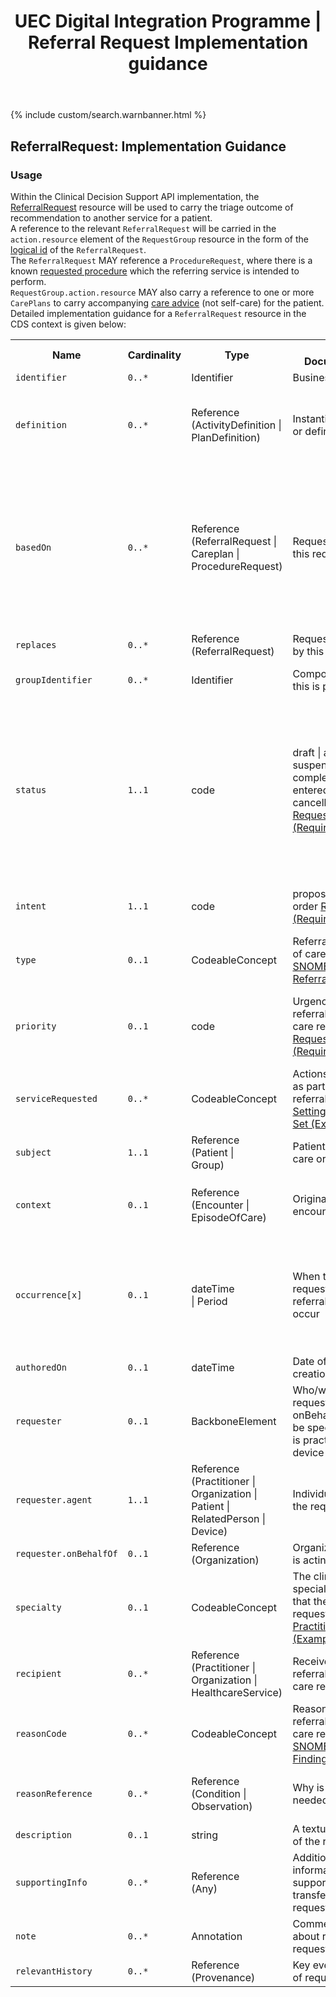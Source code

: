 ﻿---
title: UEC Digital Integration Programme | Referral Request Implementation guidance
keywords: referralrequest, rest,
tags: [rest,fhir,api]
sidebar: ctp_rest_sidebar
permalink: api_referral_request.html
summary: ReferralRequest resource implementation guidance
---

{% include custom/search.warnbanner.html %}
<!--
{% include custom/fhir.referencemin.html resource="" userlink="" page="" fhirname="ReferralRequest" fhirlink="[ReferralRequest](http://hl7.org/fhir/stu3/referralrequest.html)" content="User Stories" userlink="" %}
-->


## ReferralRequest: Implementation Guidance ##  
### Usage ###
Within the Clinical Decision Support API implementation, the [ReferralRequest](http://hl7.org/fhir/stu3/referralrequest.html) resource will be used to carry the triage outcome of recommendation to another service for a patient.  
A reference to the relevant `ReferralRequest` will be carried in the `action.resource` element of the `RequestGroup` resource in the form of the [logical id](http://hl7.org/fhir/STU3/resource.html#id) of the `ReferralRequest`.  
The `ReferralRequest` MAY reference a `ProcedureRequest`, where there is a known [requested procedure](#procedure-request) which the referring service is intended to perform.  
`RequestGroup.action.resource` MAY also carry a reference to one or more `CarePlans` to carry accompanying [care advice](api_care_plan.html) (not self-care) for the patient.  
Detailed implementation guidance for a `ReferralRequest` resource in the CDS context is given below:  


<table style="min-width:100%;width:100%">

<tr>
    <th style="width:10%;">Name</th>
    <th style="width:5%;">Cardinality</th>
    <th style="width:10%;">Type</th>
      <th style="width:40%;">FHIR Documentation</th>
   <th style="width:35%;">CDS Implementation Guidance</th>
</tr>
<tr>
  <td><code class="highlighter-rouge">identifier</code></td>
    <td><code class="highlighter-rouge">0..*</code></td>
    <td>Identifier</td>
    <td>Business identifier</td>
<td></td>
</tr>
<tr>
  <td><code class="highlighter-rouge">definition</code></td>
      <td><code class="highlighter-rouge">0..*</code></td>
    <td>Reference<br>(ActivityDefinition |<br>PlanDefinition)</td>
    <td>Instantiates protocol or definition</td>
<td>This MAY be populated with an <code class="highlighter-rouge">ActivityDefinition</code>, if a standard template for the <code class="highlighter-rouge">ReferralRequest</code> has been defined in the local implementation.</td>
 </tr>
<tr>
  <td><code class="highlighter-rouge">basedOn</code></td>
      <td><code class="highlighter-rouge">0..*</code></td>
    <td>Reference<br>(ReferralRequest |<br>Careplan |<br>ProcedureRequest)</td>
    <td>Request fulfilled by this request</td>
<td>This SHOULD be populated with a <code class="highlighter-rouge">ProcedureRequest</code>, where the <code class="highlighter-rouge">ProcedureRequest</code> contains the information on the next activity to be performed in order to identify the patient's health need. This <code class="highlighter-rouge">ProcedureRequest</code> will be a procedure that the current service is unable to perform, but that the recipient MUST be able to be perform.</td>
 </tr>
<tr>
  <td><code class="highlighter-rouge">replaces</code></td>
      <td><code class="highlighter-rouge">0..*</code></td>
    <td>Reference<br>(ReferralRequest)</td>
    <td>Request(s) replaced by this request</td>
<td></td>
 </tr>
<tr>
  <td><code class="highlighter-rouge">groupIdentifier</code></td>
      <td><code class="highlighter-rouge">0..*</code></td>
    <td>Identifier</td>
    <td>Composite request this is part of</td>
<td>This MUST be populated with the <a href="http://hl7.org/fhir/STU3/resource.html#id">logical id</a> from the <code class="highlighter-rouge">RequestGroup</code>.</td>
 </tr>
<tr>
  <td><code class="highlighter-rouge">status</code></td>
      <td><code class="highlighter-rouge">1..1</code></td>
    <td>code</td>
   <td>draft | active | suspended | completed | entered-in-error | cancelled <a href="https://www.hl7.org/fhir/stu3/valueset-request-status.html">RequestStatus (Required)</a></td>
<td>If the CDSS is recommending a draft (initial) triage recommendation, the <code class="highlighter-rouge">status</code> will be draft.<br>
If the CDSS is recommending triage to another service, the <code class="highlighter-rouge">status</code> will be active. This includes where the recommendation is an interim recommendation (that is, where the triage journey continues).</td>
</tr>
<tr>
  <td><code class="highlighter-rouge">intent</code></td>
      <td><code class="highlighter-rouge">1..1</code></td>
    <td>code</td>
   <td>proposal | plan | order <a href="https://www.hl7.org/fhir/stu3/valueset-request-intent.html">RequestIntent (Required)</a></td>
<td>In most cases, this will be populated with the code 'plan', as the patient may need to take the next step.</td>
</tr>
<tr>
  <td><code class="highlighter-rouge">type</code></td>
      <td><code class="highlighter-rouge">0..1</code></td>
    <td>CodeableConcept</td>
    <td>Referral/Transition of care request type <a href="https://www.hl7.org/fhir/stu3/valueset-referral-type.html">SNOMED CT Patient Referral (Example)</a></td>
<td></td>
 </tr>
<tr>
  <td><code class="highlighter-rouge">priority</code></td>
      <td><code class="highlighter-rouge">0..1</code></td>
    <td>code</td>
    <td>Urgency of referral/transfer of care request. <a href="https://www.hl7.org/fhir/stu3/valueset-request-priority.html">RequestPriority (Required)</a></td>
<td>This SHOULD be populated by the CDSS. In most cases, this will be populated with the code 'routine', indicating that the request is of normal priority.</td>
</tr>
<tr>
  <td><code class="highlighter-rouge">serviceRequested</code></td>
      <td><code class="highlighter-rouge">0..*</code></td>
    <td>CodeableConcept</td>
    <td>Actions requested as part of the referral <a href="https://www.hl7.org/fhir/stu3/valueset-c80-practice-codes.html">Practice Setting Code Value Set (Example)</a></td>
<td>This SHOULD be populated with the recommended generic service type (e.g. GP or Emergency Department)</td>
 </tr>
<tr>
  <td><code class="highlighter-rouge">subject</code></td>
      <td><code class="highlighter-rouge">1..1</code></td>
    <td>Reference<br>(Patient |<br>Group)</td>
    <td>Patient referred to care or transfer</td>
<td>This MUST be populated with a reference to the <code class="highlighter-rouge">Patient</code> resource.</td>
 </tr>
<tr>
  <td><code class="highlighter-rouge">context</code></td>
      <td><code class="highlighter-rouge">0..1</code></td>
    <td>Reference<br>(Encounter |<br>EpisodeOfCare)</td>
    <td>Originating encounter</td>
<td>This MUST be populated with the <a href="http://hl7.org/fhir/STU3/resource.html#id">logical id</a> of the <code class="highlighter-rouge">Encounter</code> supplied in the <code class="highlighter-rouge">ServiceDefinition.$evaluate</code> operation.</td>
 </tr>
<tr>
  <td><code class="highlighter-rouge">occurrence[x]</code></td>
      <td><code class="highlighter-rouge">0..1</code></td>
    <td>dateTime<br>| Period</td>
    <td>When the service(s) requested in the referral should occur</td>
<td>This MUST be populated by the CDSS with a timeframe in which the attendance at the next service must occur (e.g. within three days, within four hours etc.).  
This is represented as a start time (now) and end time (now+3 days, or now+four hours).</td>
</tr>
<tr>
  <td><code class="highlighter-rouge">authoredOn</code></td>
      <td><code class="highlighter-rouge">0..1</code></td>
    <td>dateTime</td>
    <td>Date of creation/activation</td>
<td></td>
</tr>
<tr>
  <td><code class="highlighter-rouge">requester</code></td>
      <td><code class="highlighter-rouge">0..1</code></td>
    <td>BackboneElement</td>
    <td>Who/what is requesting service - onBehalfOf can only be specified if agent is practitioner or device</td>
<td>This element SHOULD NOT be populated.</td>
 </tr>
<tr>
  <td><code class="highlighter-rouge">requester.agent</code></td>
      <td><code class="highlighter-rouge">1..1</code></td>
    <td>Reference<br>(Practitioner |<br>Organization |<br>Patient |<br>RelatedPerson |<br>Device)</td>
    <td>Individual making the request</td>
<td></td>
 </tr>
<tr>
  <td><code class="highlighter-rouge">requester.onBehalfOf</code></td>
      <td><code class="highlighter-rouge">0..1</code></td>
    <td>Reference<br>(Organization)</td>
    <td>Organization agent is acting for</td>
<td></td>
 </tr>
<tr>
  <td><code class="highlighter-rouge">specialty</code></td>
      <td><code class="highlighter-rouge">0..1</code></td>
        <td>CodeableConcept</td>
    <td>The clinical specialty (discipline) that the referral is requested for <a href="https://www.hl7.org/fhir/stu3/valueset-practitioner-specialty.html">PractitionerSpecialty (Example)</a></td>
<td>This SHOULD be populated by the CDSS with the clinical specialty related to the patient's identified health need.</td>
 </tr>
<tr>
  <td><code class="highlighter-rouge">recipient</code></td>
      <td><code class="highlighter-rouge">0..*</code></td>
    <td>Reference<br>(Practitioner |<br>Organization |<br>HealthcareService)</td>
    <td>Receiver of referral/transfer of care request</td>
<td>This SHOULD NOT be populated by the CDSS.</td>
 </tr>
<tr>
  <td><code class="highlighter-rouge">reasonCode</code></td>
      <td><code class="highlighter-rouge">0..*</code></td>
        <td>CodeableConcept</td>
    <td>Reason for referral/transfer of care request <a href="https://www.hl7.org/fhir/stu3/valueset-clinical-findings.html">SNOMED CT Clinical Findings (Example)</a></td>
<td>This SHOULD NOT be populated as the reasonReference element will carry the chief concern.</td>
 </tr>
<tr>
  <td><code class="highlighter-rouge">reasonReference</code></td>
      <td><code class="highlighter-rouge">0..*</code></td>
    <td>Reference<br>(Condition |<br>Observation)</td>
    <td>Why is service needed?</td>
<td>This SHOULD be populated by the CDSS. The chief concern SHOULD be carried in this element.</td>
 </tr>
<tr>
  <td><code class="highlighter-rouge">description</code></td>
      <td><code class="highlighter-rouge">0..1</code></td>
    <td>string</td>
    <td>A textual description of the referral</td>
<td>This SHOULD be populated by the CDSS.</td>
 </tr>
<tr>
  <td><code class="highlighter-rouge">supportingInfo</code></td>
      <td><code class="highlighter-rouge">0..*</code></td>
    <td>Reference<br>(Any)</td>
    <td>Additional information to support referral or transfer of care request</td>
<td>This SHOULD be populated by the CDSS. Secondary concerns SHOULD be be carried in this element.</td>
 </tr>
<tr>
  <td><code class="highlighter-rouge">note</code></td>
      <td><code class="highlighter-rouge">0..*</code></td>
    <td>Annotation</td>
    <td>Comments made about referral request</td>
<td>This SHOULD be populated by the CDSS.</td>
 </tr>
<tr>
  <td><code class="highlighter-rouge">relevantHistory</code></td>
      <td><code class="highlighter-rouge">0..*</code></td>
     <td>Reference<br>(Provenance)</td>
    <td>Key events in history of request</td>
<td>This SHOULD be populated by the CDSS.</td>
 </tr> 
</table> 